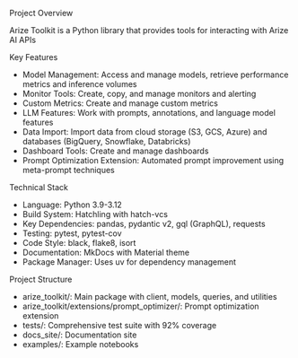 Project Overview

Arize Toolkit is a Python library that provides tools for interacting with Arize AI APIs

Key Features

- Model Management: Access and manage models, retrieve performance metrics and inference volumes
- Monitor Tools: Create, copy, and manage monitors and alerting
- Custom Metrics: Create and manage custom metrics
- LLM Features: Work with prompts, annotations, and language model features
- Data Import: Import data from cloud storage (S3, GCS, Azure) and databases (BigQuery, Snowflake, Databricks)
- Dashboard Tools: Create and manage dashboards
- Prompt Optimization Extension: Automated prompt improvement using meta-prompt techniques

Technical Stack

- Language: Python 3.9-3.12
- Build System: Hatchling with hatch-vcs
- Key Dependencies: pandas, pydantic v2, gql (GraphQL), requests
- Testing: pytest, pytest-cov
- Code Style: black, flake8, isort
- Documentation: MkDocs with Material theme
- Package Manager: Uses uv for dependency management

Project Structure

- arize_toolkit/: Main package with client, models, queries, and utilities
- arize_toolkit/extensions/prompt_optimizer/: Prompt optimization extension
- tests/: Comprehensive test suite with 92% coverage
- docs_site/: Documentation site
- examples/: Example notebooks
